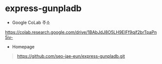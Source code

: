 # express-gunpladb

* Google CoLab 주소
>
https://colab.research.google.com/drive/1BAbJdJ8O5LH9EIFf9qjf2brTpaPn5iv-

* Homepage
> https://github.com/seo-jae-eun/express-gunpladb.git